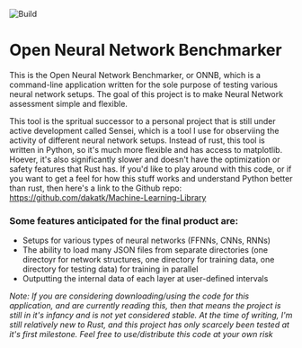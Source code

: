 ![Build](https://github.com/dakatk/rust-nn-cli/workflows/Build/badge.svg?branch=master)

# Open Neural Network Benchmarker

This is the Open Neural Network Benchmarker, or ONNB, which is a command-line application written for the sole purpose of testing various neural network setups. The goal of this project is to make Neural Network assessment simple and flexible. 

This tool is the spritual successor to a personal project that is still under active development called Sensei, which is a tool I use for observiing the activity of different neural network setups. Instead of rust, this tool is written in Python, so it's much more flexible and has access to matplotlib. Hoever, it's also significantly slower and doesn't have the optimization or safety features that Rust has. If you'd like to play around with this code, or if you want to get a feel for how this stuff works and understand Python better than rust, then here's a link to the Github repo: https://github.com/dakatk/Machine-Learning-Library

### Some features anticipated for the final product are:
 - Setups for various types of neural networks (FFNNs, CNNs, RNNs)
 - The ability to load many JSON files from separate directories (one directoyr for network structures, one directory for training data, one directory for testing data) for training in parallel
 - Outputting the internal data of each layer at user-defined intervals

*Note: If you are considering downloading/using the code for this application, and are currently reading this, then that means the project is still in it's infancy and is not yet considered stable. At the time of writing, I'm still relatively new to Rust, and this project has only scarcely been tested at it's first milestone. Feel free to use/distribute this code at your own risk*

